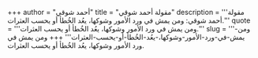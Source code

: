 +++
author = "أحمد شوقي"
title = "مقولة أحمد شوقي"
description = '''مقولة أحمد شوقي: ومن يمش في ورد الأمور وشوكها، يعُد الخُطأ أو يحسب العثرات.'''
quote = '''ومن يمش في ورد الأمور وشوكها، يعُد الخُطأ أو يحسب العثرات.'''
slug = '''ومن-يمش-في-ورد-الأمور-وشوكها،-يعُد-الخُطأ-أو-يحسب-العثرات'''
+++
ومن يمش في ورد الأمور وشوكها، يعُد الخُطأ أو يحسب العثرات.
